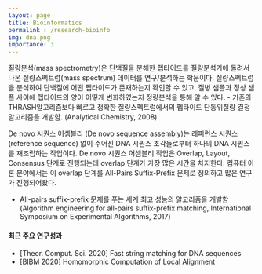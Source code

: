 ```yaml
---
layout: page
title: Bioinformatics
permalink : /research-bioinfo
img: dna.png
importance: 3
---
```


<div class="area-summary" markdown="1">
질량분석(mass spectrometry)은 단백질을 분해한 펩타이드를 질량분석기에 돌려서 나온 질량스펙트럼(mass spectrum) 데이터를 연구/분석하는 학문이다. 질량스펙트럼을 분석하여 단백질에 어떤 펩타이드가 존재하는지 확인할 수 있고, 질병 샘플과 정상 샘플 사이에 펩타이드의 양이 어떻게 변화하였는지 정량분석을 통해 알 수 있다.
- 기존의 THRASH알고리즘보다 빠르고 정확한 질량스펙트럼에서의 펩타이드 단동위질량 결정알고리즘을 개발함. (Analytical Chemistry, 2008)

De novo 시퀀스 어셈블리 (De novo sequence assembly)는 레퍼런스 시퀀스 (reference sequence) 없이 주어진 DNA 시퀀스 조각들로부터 하나의 DNA 시퀀스를 재조립하는 작업이다. De novo 시퀀스 어셈블리 작업은 Overlap, Layout, Consensus 단계로 진행되는데 overlap 단계가 가장 많은 시간을 차지한다. 컴퓨터 이론 분야에서는 이 overlap 단계를 All-Pairs Suffix-Prefix 문제로 정의하고 많은 연구가 진행되어왔다.
- All-pairs suffix-prefix 문제를 푸는 세계 최고 성능의 알고리즘을 개발함 (Algorithm engineering for all-pairs suffix-prefix matching, International Symposium on Experimental Algorithms, 2017)
</div>



#### 최근 주요 연구성과
- [Theor. Comput. Sci. 2020] Fast string matching for DNA sequences
- [BIBM 2020] Homomorphic Computation of Local Alignment
